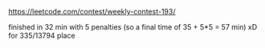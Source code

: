 https://leetcode.com/contest/weekly-contest-193/

finished in 32 min with 5 penalties (so a final time of 35 + 5*5 = 57 min) xD for 335/13794 place